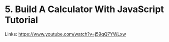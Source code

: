 # 5. Build A Calculator With JavaScript Tutorial

Links: https://www.youtube.com/watch?v=j59qQ7YWLxw